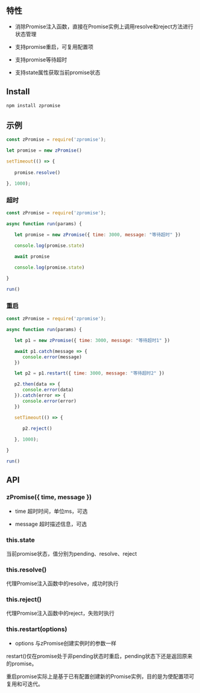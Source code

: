 <!-- Promise简化包装器，用于增强已有ES6 Promise的易用性 -->

## 特性

* 消除Promise注入函数，直接在Promise实例上调用resolve和reject方法进行状态管理

* 支持promise重启，可复用配置项

* 支持promise等待超时

* 支持state属性获取当前promise状态

## Install

```
npm install zpromise
```

## 示例

```js
const zPromise = require('zpromise');

let promise = new zPromise()

setTimeout(() => {
   
   promise.resolve()

}, 1000);
```

### 超时

```js
const zPromise = require('zpromise');

async function run(params) {

   let promise = new zPromise({ time: 3000, message: "等待超时" })

   console.log(promise.state)
   
   await promise

   console.log(promise.state)

}

run()
```


### 重启

```js
const zPromise = require('zpromise');

async function run(params) {

   let p1 = new zPromise({ time: 3000, message: "等待超时1" })

   await p1.catch(message => {
      console.error(message)
   })

   let p2 = p1.restart({ time: 3000, message: "等待超时2" })

   p2.then(data => {
      console.error(data)
   }).catch(error => {
      console.error(error)
   })

   setTimeout(() => {

      p2.reject()
      
   }, 1000);

}

run()
```


## API

### zPromise({ time, message })

* time 超时时间，单位ms，可选

* message 超时描述信息，可选

### this.state

当前promise状态，值分别为pending、resolve、reject

### this.resolve()

代理Promise注入函数中的resolve，成功时执行

### this.reject()

代理Promise注入函数中的reject，失败时执行

### this.restart(options)

* options 与zPromise创建实例时的参数一样

restart()仅在promise处于非pending状态时重启，pending状态下还是返回原来的promise。

重启promise实际上是基于已有配置创建新的Promise实例，目的是为使配置项可复用和可迭代。
